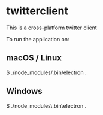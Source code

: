 # twitterclient
This is a cross-platform twitter client

To run the application on:

## macOS / Linux

$ ./node_modules/.bin/electron .

## Windows

$ .\node_modules\\.bin\electron .

